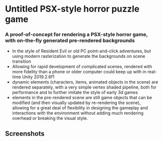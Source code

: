 # Untitled PSX-style horror puzzle game
### A proof-of-concept for rendering a PSX-style horror game, with on-the-fly generated pre-rendered backgrounds
- In the style of Resident Evil or old PC point-and-click adventures, but using modern rasterization to generate the backgrounds on scene transition
- Allowing for rapid development of complicated scenes, rendered with more fidelity than a phone or older computer could keep up with in real-time
Unity 2019.2.6f1
- dynamic elements (characters, items, animated objects in the scene) are rendered separately, with a very simple vertex shaded pipeline, both for performance and to further imitate the style of early 3d games
- elements in the pre-rendered scene are still game objects that can be modified (and then visually updated by re-rendering the scene), allowing for a great deal of flexibility in designing the gameplay and interactions with the environment without adding much rendering overhead or breaking the visual style.

## Screenshots
